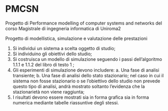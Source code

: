 # PMCSN
Progetto di Performance modelling of computer systems and networks del corso Magistrale di ingegneria informatica di Uniroma2

Progetto di modellistica, simulazione e valutazione delle prestazioni
1. Si individui un sistema a scelta oggetto di studio;
2. Si individuino gli obiettivi dello studio;
3. Si costruisca un modello di simulazione seguendo i passi dell’algoritmo 1.1.1 e 1.1.2 del libro di
testo 1 ;
4. Gli esperimenti di simulazione devono includere:
a. Una fase di analisi transiente;
b. Una fase di analisi dello stato stazionario; nel caso in cui il sistema non fosse stazionario
o se l’obiettivo dello studio non prevede questo tipo di analisi, andrà mostrato soltanto
l’evidenza che la stazionarietà non viene raggiunta;
5. I risultati devono essere mostrati sia in forma grafica sia in forma numerica mediante tabelle
riassuntive degli stessi.
